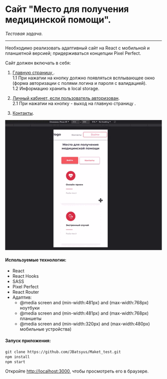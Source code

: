 # Сайт "Место для получения медицинской помощи".

_Тестовая задача_.

---

Необходимо реализовать адаптивный сайт на React с мобильной и планшетной версией; придерживаться концепции Pixel Perfect.

Сайт должен включать в себя:

1. <ins>Главную страницу </ins>. <br>
   1.1 При нажатии на кнопку должно появляться всплывающее окно (форма авторизации с полями логина и пароля с валидацией).<br>
   1.2 Информацию хранить в local storage.<br>

2. <ins>Личный кабинет, если пользователь авторизован</ins>.<br>
   2.1 При нажатии на кнопку - выход на главную страницу .<br>

3. <ins>Контакты</ins>.<br>

![gif](https://github.com/JBatsyus/Maket_test/blob/master/src/assets/images/gif.gif)

#### Используемые технологии:

- React
- React Hooks
- SASS
- Pixel Perfect
- React Router
- Адаптив:
  - @media screen and (min-width:481px) and (max-width:768px)
    ноутбуки
  - @media screen and (min-width:481px) and (max-width:768px)
    планшеты
  - @media screen and (min-width:320px) and (max-width:480px)
    мобильные устройства)

#### Запуск приложения:

```
git clone https://github.com/JBatsyus/Maket_test.git
npm install
npm start
```

Откройте [http://localhost:3000](http://localhost:3000), чтобы просмотреть его в браузере.
